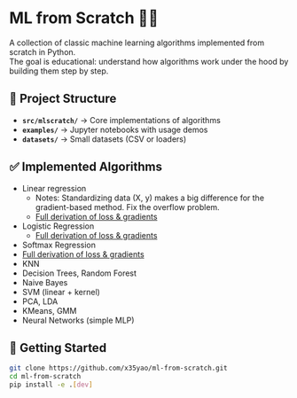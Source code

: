 # ML from Scratch 🧑‍💻

A collection of classic machine learning algorithms implemented from scratch in Python.  
The goal is educational: understand how algorithms work under the hood by building them step by step.

## 📂 Project Structure
- **`src/mlscratch/`** → Core implementations of algorithms  
- **`examples/`** → Jupyter notebooks with usage demos  
- **`datasets/`** → Small datasets (CSV or loaders)  



## ✅ Implemented Algorithms
- Linear regression
  -   Notes: Standardizing data (X, y) makes a big difference for the gradient-based method. Fix the overflow problem.
  -   [Full derivation of loss & gradients](docs/linear_regression_math.md)
- Logistic Regression
  -  [Full derivation of loss & gradients](docs/logistic_regression_math.md)
-  Softmax Regression
  -  [Full derivation of loss & gradients](docs/softmax_regression_math.md)
- KNN
- Decision Trees, Random Forest
- Naive Bayes
- SVM (linear + kernel)
- PCA, LDA
- KMeans, GMM
- Neural Networks (simple MLP)

## 🚀 Getting Started
```bash
git clone https://github.com/x35yao/ml-from-scratch.git
cd ml-from-scratch
pip install -e .[dev]






